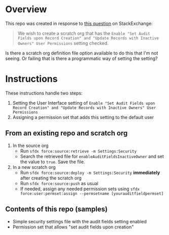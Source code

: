 # Overview
This repo was created in response to [this question](https://salesforce.stackexchange.com/questions/189305/metadata-for-user-interface-options) on StackExchange:
> We wish to create a scratch org that has the `Enable "Set Audit Fields upon Record Creation" and "Update Records with Inactive Owners" User Permissions` setting checked.

Is there a scratch org definition file option available to do this that I'm not seeing. Or failing that is there a programmatic way of setting the setting? 
# Instructions
These instructions handle two steps:
1. Setting the User Interface setting of `Enable "Set Audit Fields upon Record Creation" and "Update Records with Inactive Owners" User Permissions`
2. Assigning a permission set that adds this setting to the default user

## From an existing repo and scratch org
1. In the source org
   - Run `sfdx force:source:retrieve -m Settings:Security`
   - Search the retrieved file for `enableAuditFieldsInactiveOwner` and set the value to `true`. Save the file.
2. In a new scratch org
   - Run `sfdx force:source:deploy -m Settings:Security` **immediately** after creating the scratch org
   - Run `sfdx force:source:push` as usual
   - If needed, assign any needed permission sets using `sfdx force:user:permset:assign --permsetname [yourauditfieldpermset]`

## Contents of this repo (samples)
- Simple security settings file with the audit fields setting enabled
- Permission set that allows "set audit fields upon creation"
